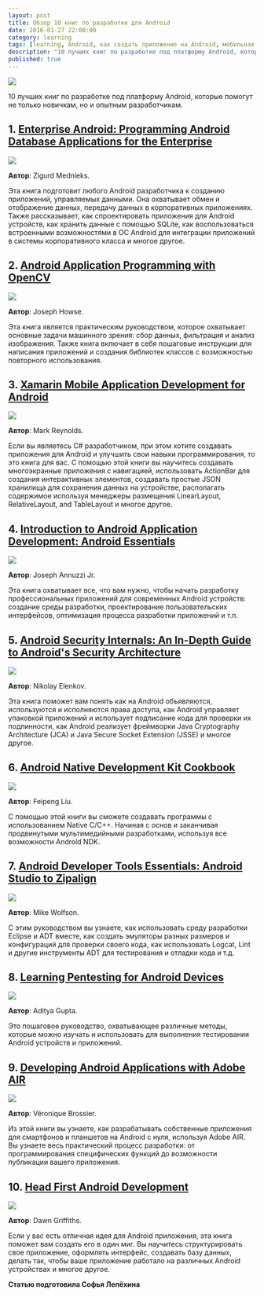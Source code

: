 ```yaml
---
layout: post
title: Обзор 10 книг по разработке для Android
date: 2016-01-27 22:00:00
category: learning
tags: [learning, Android, как создать приложение на Android, мобильная разработка, programming, книги по Android, обучение программированию, изучение программирования, список литературы по программированию, лучшие книги для работы на Android, книги по программированию]
description: "10 лучших книг по разработке под платформу Android, которые помогут не только новичкам, но и опытным разработчикам."
published: true
---
```


<img src="http://files.vividscreen.info/soft/0343e0e7f2f37aeb23ac5e55e2615c28/Android-Tech-Background-2880x1920.jpg" class="img-responsive" /><br />

10 лучших книг по разработке под платформу Android, которые помогут не только новичкам, но и опытным разработчикам.

<!-- more -->


## 1. [Enterprise Android: Programming Android Database Applications for the Enterprise](http://www.amazon.com/Enterprise-Android-Programming-Database-Applications/dp/1118183495/ref=sr_1_1?ie=UTF8&qid=1453798642&sr=8-1&keywords=Enterprise+Android)

<img src="http://theasder.github.io/img/Enterprise-Android-Programming-Android-Database-Applications-for-the-Enterprise1118183495.jpg" class="img-responsive" /><br />

**Автор**: Zigurd Mednieks. 

Эта книга подготовит любого Android разработчика к созданию приложений, управляемых данными. Она охватывает обмен и отображение данных, передачу данных в корпоративных приложениях. Также рассказывает, как спроектировать приложения для Android устройств, как хранить данные с помощью SQLite, как воспользоваться встроенными возможностями в ОС Android для интеграции приложений в системы корпоративного класса и многое другое.

## 2. [Android Application Programming with OpenCV](http://www.amazon.com/Android-Application-Programming-OpenCV-Joseph-ebook/dp/B00FF8OL8Y/ref=sr_1_1?ie=UTF8&qid=1453798724&sr=8-1&keywords=Android+Application+Programming+with+OpenCV)

<img src="http://theasder.github.io/img/7540a50ab78cf65278be2d220882d6dabf6d658c.jpg" class="img-responsive" /><br />

**Автор**: Joseph Howse. 

Эта книга является практическим руководством, которое охватывает основные задачи машинного зрения: сбор данных, фильтрация и анализ изображения. Также книга включает в себя пошаговые инструкции для написания приложений и создания библиотек классов с возможностью повторного использования.

## 3. [Xamarin Mobile Application Development for Android](http://www.amazon.com/Xamarin-Mobile-Application-Development-Android/dp/1783559160/ref=sr_1_2?ie=UTF8&qid=1453798745&sr=8-2&keywords=Xamarin+Mobile+Application+Development+for+Android)

<img src="http://theasder.github.io/img/1cc451c66e7a2952a11724c6b24a460e.jpg" class="img-responsive" /><br />

**Автор**: Mark Reynolds. 

Если вы являетесь C# разработчиком, при этом хотите создавать приложения для Android и улучшить свои навыки программирования, то это книга для вас. С помощью этой книги вы научитесь создавать многоэкранные приложения с навигацией, использовать ActionBar для создания интерактивных элементов, создавать простые JSON хранилища для сохранения данных на устройстве, располагать содержимое используя менеджеры размещения LinearLayout, RelativeLayout, and TableLayout и многое другое.

## 4. [Introduction to Android Application Development: Android Essentials](http://www.amazon.com/Introduction-Android-Application-Development-Essentials/dp/0321940261/ref=sr_1_1?ie=UTF8&qid=1453798767&sr=8-1&keywords=Introduction+to+Android+Application+Development%2C+4th+Edition) 

<img src="http://theasder.github.io/img/Lymrs9IZJH.png" class="img-responsive" /><br />

**Автор**: Joseph Annuzzi Jr. 

Эта книга охватывает все, что вам нужно, чтобы начать разработку профессиональных приложений для современных Android устройств: создание среды разработки, проектирование пользовательских интерфейсов, оптимизация процесса разработки приложений и т.п. 

## 5. [Android Security Internals: An In-Depth Guide to Android's Security Architecture](http://www.amazon.com/Android-Security-Internals--Depth-Architecture/dp/1593275811/ref=sr_1_1?ie=UTF8&qid=1453798815&sr=8-1&keywords=Android+Security+Internals)

<img src="http://theasder.github.io/img/orm_front_cover.jpg" class="img-responsive" /><br />

**Автор**: Nikolay Elenkov. 

Эта книга поможет вам понять как на Android объявляются, используются и исполняются права доступа, как Android управляет упаковкой приложений и использует подписание кода для проверки их подлинности, как Android реализует фреймворки Java Cryptography Architecture (JCA) и Java Secure Socket Extension (JSSE) и многое другое.

## 6. [Android Native Development Kit Cookbook](http://www.amazon.com/Android-Native-Development-Kit-Cookbook/dp/1849691509/ref=sr_1_1?ie=UTF8&qid=1453798542&sr=8-1&keywords=Android+Native+Development+Kit+Cookbook) 

<img src="http://theasder.github.io/img/101244.jpg" class="img-responsive" /><br />

**Автор**: Feipeng Liu. 

С помощью этой книги вы сможете создавать программы с использованием Native C/C++. Начиная с основ и заканчивая продвинутыми мультимедийными разработками, используя все возможности Android NDK. 

## 7. [Android Developer Tools Essentials: Android Studio to Zipalign](http://www.amazon.com/Android-Developer-Tools-Essentials-Zipalign/dp/1449328210/ref=sr_1_1?ie=UTF8&qid=1453798569&sr=8-1&keywords=Android+Developer+Tools+Essentials) 

<img src="http://theasder.github.io/img/1419906986.jpg" class="img-responsive" /><br />

**Автор**: Mike Wolfson. 

С этим руководством вы узнаете, как использовать среду разработки Eclipse и ADT вместе, как создать эмуляторы разных размеров и конфигураций для проверки своего кода, как использовать Logcat, Lint и другие инструменты ADT для тестирования и отладки кода и т.д.

## 8. [Learning Pentesting for Android Devices](http://www.amazon.com/Learning-Pentesting-Android-Devices-Aditya/dp/1783288981/ref=sr_1_1?ie=UTF8&qid=1453798614&sr=8-1&keywords=Learning+Pentesting+for+Android+Devices) 

<img src="http://theasder.github.io/img/002ea80c.jpeg" class="img-responsive" /><br />

**Автор**: Aditya Gupta. 

Это пошаговое руководство, охватывающее различные методы, которые можно изучать и использовать для выполнения тестирования Android устройств и приложений. 

## 9. [Developing Android Applications with Adobe AIR](http://www.amazon.com/Developing-Android-Applications-Developer-Library-ebook/dp/B004W8ZL2I/ref=sr_1_1?ie=UTF8&qid=1453798194&sr=8-1&keywords=Developing+Android+Applications+with+Adobe+AIR) 

<img src="http://theasder.github.io/img/orm_front_cover2.jpg" class="img-responsive" /><br />

**Автор**: Véronique Brossier. 

Из этой книги вы узнаете, как разрабатывать собственные приложения для смартфонов и планшетов на Android с нуля, используя Adobe AIR. Вы узнаете весь практический процесс разработки: от программирования специфических функций до возможности публикации вашего приложения.

## 10. [Head First Android Development](http://www.amazon.com/Head-First-Android-Development-Griffiths/dp/1449362184/ref=sr_1_1?ie=UTF8&qid=1453798251&sr=8-1&keywords=Head+First+Android+Development) 

<img src="http://theasder.github.io/img/68747470733a2f2f646f6772696666697468732e6769746875622e696f2f486561644669727374416e64726f69642f696d616765732f686661636f7665722e6a7067.jpg" class="img-responsive" /><br />

**Автор**: Dawn Griffiths. 

Если у вас есть отличная идея для Android приложения, эта книга поможет вам создать его в один миг. Вы научитесь структурировать свое приложение, оформлять интерфейс, создавать базу данных, делать так, чтобы ваше приложение работало на различных Android устройствах и многое другое.

**Статью подготовила Софья Лепёхина**
